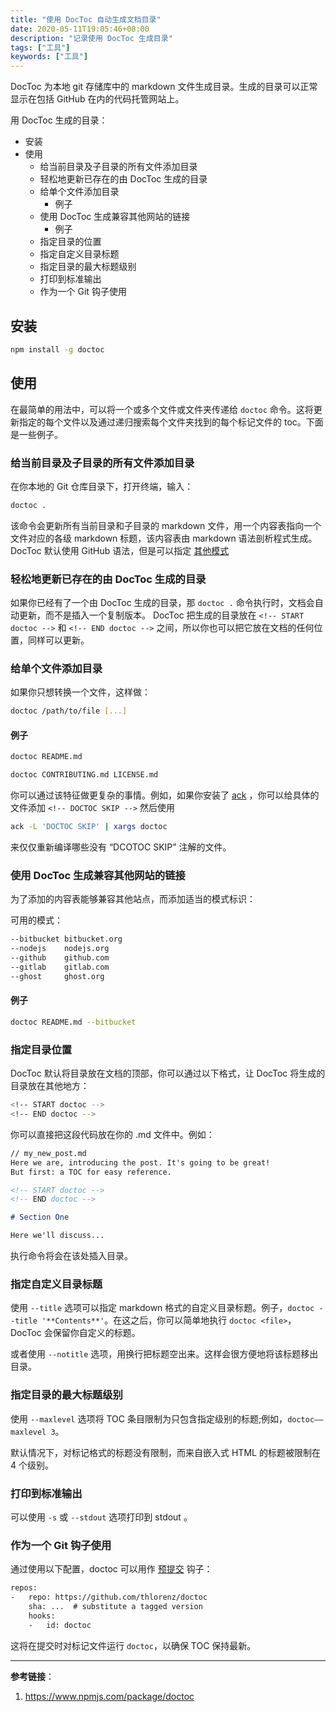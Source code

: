 ```yaml
---
title: "使用 DocToc 自动生成文档目录"
date: 2020-05-11T19:05:46+08:00
description: "记录使用 DocToc 生成目录"
tags: ["工具"]
keywords: ["工具"]
---
```


DocToc 为本地 git 存储库中的 markdown 文件生成目录。生成的目录可以正常显示在包括 GitHub 在内的代码托管网站上。

用 DocToc 生成的目录：

- 安装
- 使用
  - 给当前目录及子目录的所有文件添加目录
  - 轻松地更新已存在的由 DocToc 生成的目录
  - 给单个文件添加目录
    - 例子
  - 使用 DocToc 生成兼容其他网站的链接
    - 例子
  - 指定目录的位置
  - 指定自定义目录标题
  - 指定目录的最大标题级别
  - 打印到标准输出
  - 作为一个 Git 钩子使用

## 安装

```bash
npm install -g doctoc
```

## 使用

在最简单的用法中，可以将一个或多个文件或文件夹传递给 `doctoc` 命令。这将更新指定的每个文件以及通过递归搜索每个文件夹找到的每个标记文件的 toc。下面是一些例子。

### 给当前目录及子目录的所有文件添加目录

在你本地的 Git 仓库目录下，打开终端，输入：

```bash
doctoc .
```

该命令会更新所有当前目录和子目录的 markdown 文件，用一个内容表指向一个文件对应的各级 markdown 标题，该内容表由 markdown 语法剖析程式生成。 DocToc 默认使用 GitHub 语法，但是可以指定 [其他模式](#使用doctoc生成兼容其他网站的链接)

### 轻松地更新已存在的由 DocToc 生成的目录

如果你已经有了一个由 DocToc 生成的目录，那 `doctoc .` 命令执行时，文档会自动更新，而不是插入一个复制版本。 DocToc 把生成的目录放在 `<!-- START doctoc -->` 和 `<!-- END doctoc -->` 之间，所以你也可以把它放在文档的任何位置，同样可以更新。

### 给单个文件添加目录

如果你只想转换一个文件，这样做：

```bash
doctoc /path/to/file [...]
```

#### 例子

```bash
doctoc README.md

doctoc CONTRIBUTING.md LICENSE.md
```

你可以通过该特征做更复杂的事情。例如，如果你安装了 [ack](http://beyondgrep.com/) ，你可以给具体的文件添加 `<!-- DOCTOC SKIP -->` 然后使用

```bash
ack -L 'DOCTOC SKIP' | xargs doctoc
```

来仅仅重新编译哪些没有 “DCOTOC SKIP” 注解的文件。

### 使用 DocToc 生成兼容其他网站的链接

为了添加的内容表能够兼容其他站点，而添加适当的模式标识：

可用的模式：

```bash
--bitbucket bitbucket.org
--nodejs    nodejs.org
--github    github.com
--gitlab    gitlab.com
--ghost     ghost.org
```

#### 例子

```bash
doctoc README.md --bitbucket
```

### 指定目录位置

DocToc 默认将目录放在文档的顶部，你可以通过以下格式，让 DocToc 将生成的目录放在其他地方：

```bash
<!-- START doctoc -->
<!-- END doctoc -->
```

你可以直接把这段代码放在你的 .md 文件中。例如：

```md
// my_new_post.md
Here we are, introducing the post. It's going to be great!
But first: a TOC for easy reference.

<!-- START doctoc -->
<!-- END doctoc -->

# Section One

Here we'll discuss...
```

执行命令将会在该处插入目录。

### 指定自定义目录标题

使用 `--title` 选项可以指定 markdown 格式的自定义目录标题。例子，`doctoc --title '**Contents**'`。在这之后，你可以简单地执行 `doctoc <file>`，DocToc 会保留你自定义的标题。

或者使用 `--notitle` 选项，用换行把标题空出来。这样会很方便地将该标题移出目录。

### 指定目录的最大标题级别

使用 `--maxlevel` 选项将 TOC 条目限制为只包含指定级别的标题;例如，`doctoc——maxlevel 3`。

默认情况下，对标记格式的标题没有限制，而来自嵌入式 HTML 的标题被限制在 4 个级别。

### 打印到标准输出

可以使用 `-s` 或 `--stdout` 选项打印到 stdout 。

### 作为一个 Git 钩子使用

通过使用以下配置，doctoc 可以用作 [预提交](http://pre-commit.com/) 钩子：

```txt
repos:
-   repo: https://github.com/thlorenz/doctoc
    sha: ...  # substitute a tagged version 
    hooks:
    -   id: doctoc
```

这将在提交时对标记文件运行 `doctoc`，以确保 TOC 保持最新。

---

**参考链接**：

1. <https://www.npmjs.com/package/doctoc>
